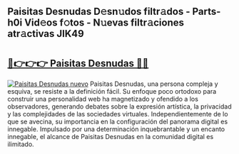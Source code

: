 ## Paisitas Desnudas D𝚎sn𝚞dos filtr𝚊dos - Parts-h0i Vid𝚎os f𝚘tos - N𝚞evas filtr𝚊ciones atr𝚊ctivas JIK49

# <h2><a href="http://mbc39o.tromn.icu/?c=Paisitas+Desnudas">🔗👉👉👉 Paisitas Desnudas 🔗🔗</a></h2>

[![Paisitas Desnudas nuevo](https://i.imgur.com/pEAQMta.gif)](http://mbc39o.tromn.icu/?c=Paisitas+Desnudas)
Paisitas Desnudas, una persona compleja y esquiva, se resiste a la definición fácil. Su enfoque poco ortodoxo para construir una personalidad web ha magnetizado y ofendido a los observadores, generando debates sobre la expresión artística, la privacidad y las complejidades de las sociedades virtuales. Independientemente de lo que se avecina, su importancia en la configuración del panorama digital es innegable. Impulsado por una determinación inquebrantable y un encanto innegable, el alcance de Paisitas Desnudas en la comunidad digital es ilimitado.

